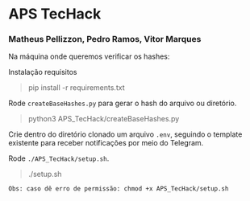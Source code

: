 # APS TecHack

### Matheus Pellizzon, Pedro Ramos, Vitor Marques

Na máquina onde queremos verificar os hashes:

Instalação requisitos
> pip install -r requirements.txt

Rode `createBaseHashes.py` para gerar o hash do arquivo ou diretório.

> python3 APS_TecHack/createBaseHashes.py

Crie dentro do diretório clonado um arquivo `.env`, seguindo o template existente para receber notificações por meio do Telegram.

Rode `./APS_TecHack/setup.sh`.

> ./setup.sh

    Obs: caso dê erro de permissão: chmod +x APS_TecHack/setup.sh

